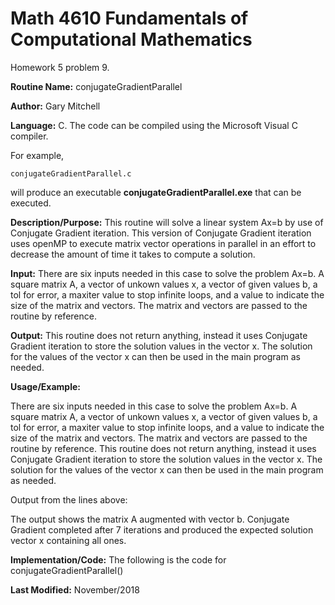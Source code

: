 # Math 4610 Fundamentals of Computational Mathematics
Homework 5 problem 9.

**Routine Name:**           conjugateGradientParallel

**Author:** Gary Mitchell

**Language:** C. The code can be compiled using the Microsoft Visual C compiler.

For example,

    conjugateGradientParallel.c

will produce an executable **conjugateGradientParallel.exe** that can be executed.

**Description/Purpose:** This routine will solve a linear system Ax=b by use of Conjugate Gradient iteration. This version of Conjugate Gradient iteration uses openMP to execute matrix vector operations in parallel in an effort to decrease the amount of time it takes to compute a solution.

**Input:** There are six inputs needed in this case to solve the problem Ax=b. A square matrix A, a vector of unkown values x, a vector of given values b, a tol for error, a maxiter value to stop infinite loops, and a value to indicate the size of the matrix and vectors. The matrix and vectors are passed to the routine by reference.

**Output:** This routine does not return anything, instead it uses Conjugate Gradient iteration to store the solution values in the vector x. The solution for the values of the vector x can then be used in the main program as needed.

**Usage/Example:**

There are six inputs needed in this case to solve the problem Ax=b. A square matrix A, a vector of unkown values x, a vector of given values b, a tol for error, a maxiter value to stop infinite loops, and a value to indicate the size of the matrix and vectors. The matrix and vectors are passed to the routine by reference. This routine does not return anything, instead it uses Conjugate Gradient iteration to store the solution values in the vector x. The solution for the values of the vector x can then be used in the main program as needed.



Output from the lines above:



The output shows the matrix A augmented with vector b. Conjugate Gradient completed after 7 iterations and produced the expected solution vector x containing all ones.

**Implementation/Code:** The following is the code for conjugateGradientParallel()



**Last Modified:** November/2018
